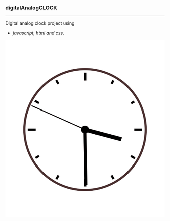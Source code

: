 ### digitalAnalogCLOCK
***
Digital analog clock project using
- _javascript, html and css_.

<p><img src= "./digitalAnalogCLOCK.gif"></p>